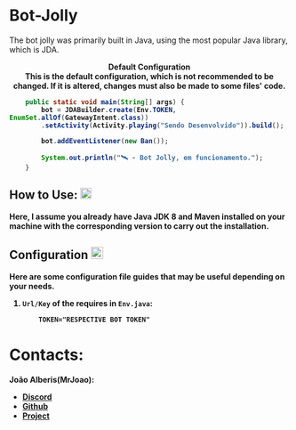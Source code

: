 # Bot-Jolly

The bot jolly was primarily built in Java, using the most popular Java library, which is JDA.

<p align="center">
  <b>Default Configuration<b><br/>
  This is the default configuration, which is not recommended to be changed. If it is altered, changes must also be made to some files' code.
  
  ```java
      public static void main(String[] args) {
          bot = JDABuilder.create(Env.TOKEN, EnumSet.allOf(GatewayIntent.class))
          .setActivity(Activity.playing("Sendo Desenvolvido")).build();

          bot.addEventListener(new Ban());

          System.out.println("🛰️ - Bot Jolly, em funcionamento.");
      }
```
</p>


## How to Use: <img src="https://i.imgur.com/V0scVRj.png" alt="arrow-indication" width="20" height="20">

Here, I assume you already have Java JDK 8 and Maven installed on your machine with the corresponding version to carry out the installation.


## Configuration <img src="https://i.imgur.com/YKkG89a.png" width="22px" height="22px"/>

Here are some configuration file guides that may be useful depending on your needs.

1. `Url/Key` of the requires in `Env.java`:

   ```env
       TOKEN="RESPECTIVE BOT TOKEN"
   ```

# Contacts:
João Alberis(MrJoao): 
- [Discord](https://discord.com/users/407584575993151488)
- [Github](https://github.com/joaoalberis)
- [Project](https://github.com/joaoalberis/Bot-Jolly)
